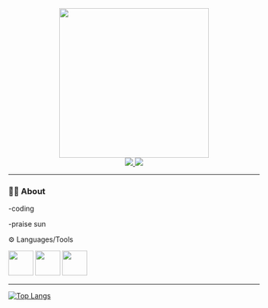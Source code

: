 <div align="center">
<img src="https://i.giphy.com/media/v1.Y2lkPTc5MGI3NjExbXk5N3Vqa2kzcWNpeHZ0MHBndXF4enJwOWhiMGsxb254bTlsOXFkdSZlcD12MV9pbnRlcm5hbF9naWZfYnlfaWQmY3Q9Zw/wwg1suUiTbCY8H8vIA/giphy-downsized-large.gif" width="300"/>


<div>
<a href="https://www.linkedin.com/feed/" target="_blank">
<img src="https://img.shields.io/badge/LinkedIn-0077B5?style=for-the-badge&logo=linkedin&logoColor=white"/>
</a>
<a href ="https://www.youtube.com/channel/UCGzRur19VvE3fL_8hXcK4wg" target="_blank">
<img src="https://img.shields.io/badge/YouTube-red?style=for-the-badge&logo=youtube&logoColor=white"/>
</a>
</div>
</div>

---

### 👨‍🎨 About
 
 
 -coding
 
 -praise sun 

 ⚙️ Languages/Tools 
 <div>
    <img width = "50" height = "50"src="https://cdn.jsdelivr.net/gh/devicons/devicon@latest/icons/html5/html5-original.svg" />
    
  <img  width = "50" height = "50" src="https://cdn.jsdelivr.net/gh/devicons/devicon@latest/icons/javascript/javascript-original.svg" />

  
<img width = "50" height = "50" src="https://cdn.jsdelivr.net/gh/devicons/devicon@latest/icons/react/react-original-wordmark.svg" />
          
  
</div>


---


[![Top Langs](https://github-readme-stats.vercel.app/api/top-langs/?username=SLaHhios)](https://github.com/anuraghazra/github-readme-stats)
